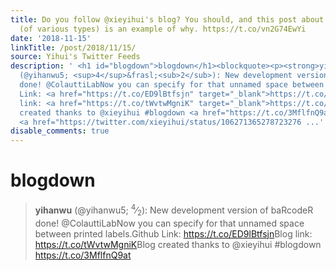 ```yaml
---
title: Do you follow @xieyihui's blog? You should, and this post about learning languages
  (of various types) is an example of why. https://t.co/vn2G74EwYi
date: '2018-11-15'
linkTitle: /post/2018/11/15/
source: Yihui's Twitter Feeds
description: ' <h1 id="blogdown">blogdown</h1><blockquote><p><strong>yihanwu</strong>
  (@yihanwu5; <sup>4</sup>&frasl;<sub>2</sub>): New development version of baRcodeR
  done! @ColauttiLabNow you can specify for that unnamed space between printed labels.Github
  Link: <a href="https://t.co/ED9lBtfsjn" target="_blank">https://t.co/ED9lBtfsjn</a>Blog
  link: <a href="https://t.co/tWvtwMgniK" target="_blank">https://t.co/tWvtwMgniK</a>Blog
  created thanks to @xieyihui #blogdown <a href="https://t.co/3MflfnQ9at" target="_blank">https://t.co/3MflfnQ9at</a>
  <a href="https://twitter.com/xieyihui/status/106271365278723276 ...'
disable_comments: true
---
```

 <h1 id="blogdown">blogdown</h1><blockquote><p><strong>yihanwu</strong> (@yihanwu5; <sup>4</sup>&frasl;<sub>2</sub>): New development version of baRcodeR done! @ColauttiLabNow you can specify for that unnamed space between printed labels.Github Link: <a href="https://t.co/ED9lBtfsjn" target="_blank">https://t.co/ED9lBtfsjn</a>Blog link: <a href="https://t.co/tWvtwMgniK" target="_blank">https://t.co/tWvtwMgniK</a>Blog created thanks to @xieyihui #blogdown <a href="https://t.co/3MflfnQ9at" target="_blank">https://t.co/3MflfnQ9at</a> <a href="https://twitter.com/xieyihui/status/106271365278723276 ...